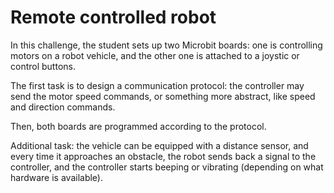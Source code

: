 # Remote controlled robot

In this challenge, the student sets up two Microbit boards: one is controlling motors on a robot vehicle, and the other one is attached to a joystic or control buttons.

The first task is to design a communication protocol: the controller may send the motor speed commands, or something more abstract, like speed and direction commands.

Then, both boards are programmed according to the protocol.

Additional task: the vehicle can be equipped with a distance sensor, and every time it approaches an obstacle, the robot sends back a signal to the controller, and the controller starts beeping or vibrating (depending on what hardware is available).

